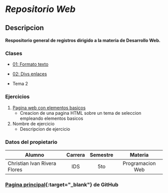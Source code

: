# *Repositorio Web*

## Descripcion

#### Respositorio general de registros dirigido a la materia de Desarrollo Web.

### Clases

* [01: Formato texto](/01_formato_texto/index.html)

* [02: Divs enlaces](/02_divs_enlaces/index.html)

* Tema 2

### Ejercicios

1. [Pagina web con elementos basicos](/Ejercicio_01/index.html)
    * Creacion de una pagina HTML sobre un tema de seleccion empleando elementos basicos
2. Nombre de ejercicio
    * Descripcion de ejercicio

### Datos del propietario

|Alumno|Carrera|Semestre|Materia|
|------------------------------|:-:|:-:|:--------------:|
|Christian Ivan Rivera Flores|IDS|5to|Programacion Web|

### [Pagina principal](https://www.uabcs.mx/dasc/){:target="_blank"} de GitHub